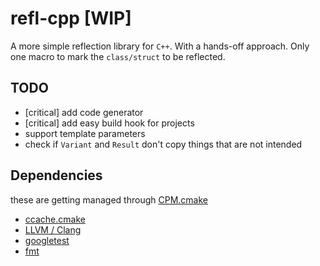 # refl-cpp [WIP]
A more simple reflection library for `C++`.
With a hands-off approach.
Only one macro to mark the `class/struct` to be reflected.

## TODO
- [critical] add code generator
- [critical] add easy build hook for projects
- support template parameters
- check if `Variant` and `Result` don't copy things that are not intended

## Dependencies
these are getting managed through [CPM.cmake](https://github.com/cpm-cmake/CPM.cmake)

- [ccache.cmake](https://github.com/TheLartians/Ccache.cmake)
- [LLVM / Clang](https://github.com/llvm/llvm-project)
- [googletest](https://github.com/google/googletest)
- [fmt](https://github.com/fmtlib/fmt)
